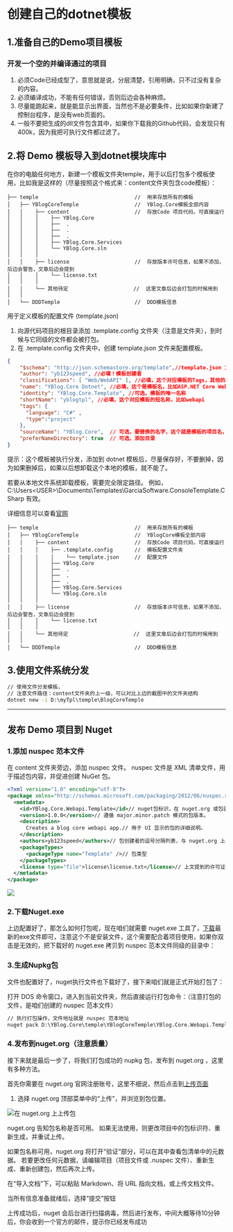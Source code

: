 # 创建自己的dotnet模板

## 1.准备自己的Demo项目模板

### 开发一个空的并编译通过的项目

1. 必须Code已经成型了，意思就是说，分层清楚，引用明确，只不过没有复杂的内容。
2. 必须编译成功，不能有任何错误，否则后边会各种麻烦。
3. 尽量能跑起来，就是能显示出界面，当然也不是必要条件，比如如果你新建了控制台程序，是没有web页面的。
4. 一般不要把生成的dll文件包含其中，如果你下载我的Github代码，会发现只有400k，因为我把可执行文件都过滤了。

## 2.将 Demo 模板导入到dotnet模块库中

在你的电脑任何地方，新建一个模板文件夹temple，用于以后打包多个模板使用，比如我是这样的（尽量按照这个格式来：content文件夹包含code模板）：

```shell
├── temple                               //  用来存放所有的模板
│   ├── YBlogCoreTemple                  //  YBlog.Core模板全部内容
│   │    ├── content                     //  存放Code 项目代码，可直接运行
│   │    │    ├── YBlog.Core
│   │    │    ├──  .
│   │    │    ├──  .
│   │    │    ├──  .
│   │    │    ├── YBlog.Core.Services
│   │    │    └── YBlog.Core.sln
│   │    │
│   │    ├── license                     //  存放版本许可信息，如果不添加，后边会警告，文章后边会提到
│   │    │    └── license.txt
│   │    │
│   │    └── 其他待定                     //  这里文章后边会打包的时候用到
│   │
│   └── DDDTemple                        //  DDD模板信息
```

用于定义模板的配置文件 (template.json)

1. 向源代码项目的根目录添加 .template.config 文件夹（注意是文件夹），到时候与它同级的文件都会被打包。
2. 在 .template.config 文件夹中，创建 template.json 文件来配置模板。

```json
{
    "$schema": "http://json.schemastore.org/template",//template.json 文件的 JSON 架构，可以不要该键值对
    "author": "yb123speed", //必填！模板创建者
    "classifications": [ "Web/WebAPI" ], //必填，这个对应模板的Tags，其他的比如 [ "Common", "Console" ],
    "name": "YBlog.Core Dotnet", //必填，这个是模板名，比如ASP.NET Core Web API
    "identity": "YBlog.Core.Template", //可选，模板的唯一名称
    "shortName": "yblogtpl", //必填，这个对应模板的短名称，比如webapi
    "tags": {
      "language": "C#" ,
      "type":"project"
    },
    "sourceName": "YBlog.Core",  // 可选，要替换的名字，这个就是模板的项目名，以后新建的时候，会自动把这个名字替换成你想要的任何，比如HelloBlog
    "preferNameDirectory": true  // 可选，添加目录  
}
```

提示：这个模板被执行分发，添加到 dotnet 模板后，尽量保存好，不要删掉，因为如果删掉后，如果以后想卸载这个本地的模板，就不能了。

若要从本地文件系统卸载模板，需要完全限定路径。 例如，C:\Users\<USER>\Documents\Templates\GarciaSoftware.ConsoleTemplate.CSharp 有效。

详细信息可以查看[官网](https://docs.microsoft.com/zh-cn/dotnet/core/tools/custom-templates)

```shell
├── temple                               //  用来存放所有的模板
│   ├── YBlogCoreTemple                  //  YBlogCore模板全部内容
│   │    ├── content                     //  存放Code 项目代码，可直接运行
│   │    │    ├── .template.config       //  模板配置文件夹
│   │    │    │    └── template.json     //  配置文件
│   │    │    ├── YBlog.Core
│   │    │    ├──  .
│   │    │    ├──  .
│   │    │    ├──  .
│   │    │    ├── YBlog.Core.Services
│   │    │    └── YBlog.Core.sln
│   │    │
│   │    ├── license                     //  存放版本许可信息，如果不添加，后边会警告，文章后边会提到
│   │    │    └── license.txt
│   │    │
│   │    └── 其他待定                     //  这里文章后边会打包的时候用到
│   │
│   └── DDDTemple                        //  DDD模板信息
```

## 3.使用文件系统分发

```bat
// 使用文件分发模板，
// 注意文件路径：content文件夹的上一级，可以对比上边的截图中的文件夹结构
dotnet new -i D:\myTpl\temple\BlogCoreTemple
```

------

## 发布 Demo 项目到 Nuget

### 1.添加 nuspec 范本文件

在 content 文件夹旁边，添加 nuspec 文件。 nuspec 文件是 XML 清单文件，用于描述包内容，并促进创建 NuGet 包。

```xml
<?xml version="1.0" encoding="utf-8"?>
<package xmlns="http://schemas.microsoft.com/packaging/2012/06/nuspec.xsd">
  <metadata>
    <id>YBlog.Core.Webapi.Template</id>// nuget包标识，在 nuget.org 或包驻留的任意库中必须是唯一的
    <version>1.0.0</version>// 遵循 major.minor.patch 模式的包版本。
    <description>
      Creates a blog core webapi app.// 用于 UI 显示的包的详细说明。
    </description>
    <authors>yb123speed</authors>// 包创建者的逗号分隔列表，与 nuget.org 上的配置文件名称一致
    <packageTypes>
      <packageType name="Template" />// 包类型
    </packageTypes>
    <license type="file">license\license.txt</license>// 上文提到的许可证信息
  </metadata>
</package>
```

![ ](https://raw.githubusercontent.com/yb123speed/YBlog/temple/images/1.png)

### 2.下载Nuget.exe

上边配置好了，那怎么如何打包呢，现在咱们就需要 nuget.exe 工具了，[下载](https://www.nuget.org/downloads)最新的exe文件即可，注意这个不是安装文件，这个需要配合着项目使用，如果你双击是无效的，把下载好的 nuget.exe 拷贝到 nuspec  范本文件同级的目录中：

### 3.生成Nupkg包

文件也配置好了，nuget执行文件也下载好了，接下来咱们就是正式开始打包了：

打开 DOS 命令窗口，进入到当前文件夹，然后直接运行打包命令：（注意打包的文件，是咱们创建的 nuspec 范本文件）

```cmd
// 执行打包操作，文件地址就是 nuspec 范本地址
nuget pack D:\YBlog.Core\temple\YBlogCoreTemple\YBlog.Core.Webapi.Template.nuspec
```

### 4.发布到nuget.org（注意质量）

接下来就是最后一步了，将我们打包成功的 nupkg 包，发布到 nuget.org ，这里有多种方法。

首先你需要在 nuget.org 官网注册账号，这里不细说，然后点击到[上传页面](https://www.nuget.org/packages/manage/upload)

1. 选择 nuget.org 顶部菜单中的“上传”，并浏览到包位置。

![在 nuget.org 上上传包](https://raw.githubusercontent.com/yb123speed/YBlog/temple/images/publish_uploadyourpackage)

nuget.org 告知包名称是否可用。 如果无法使用，则更改项目中的包标识符、重新生成，并重试上传。

如果包名称可用，nuget.org 将打开“验证”部分，可以在其中查看包清单中的元数据。 若要更改任何元数据，请编辑项目（项目文件或 .nuspec 文件）、重新生成、重新创建包，然后再次上传。

在“导入文档”下，可以粘贴 Markdown、将 URL 指向文档，或上传文档文件。

当所有信息准备就绪后，选择“提交”按钮

上传成功后，nuget 会后台进行扫描病毒，然后进行发布，中间大概等待10分钟后，你会收到一个官方的邮件，提示你已经发布成功